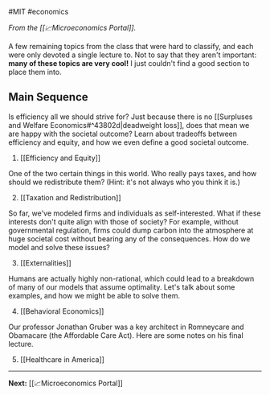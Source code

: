 #MIT #economics 

*From the [[📈Microeconomics Portal]].*

A few remaining topics from the class that were hard to classify, and each were only devoted a single lecture to. Not to say that they aren't important: **many of these topics are very cool!** I just couldn't find a good section to place them into.
## Main Sequence

Is efficiency all we should strive for? Just because there is no [[Surpluses and Welfare Economics#^43802d|deadweight loss]], does that mean we are happy with the societal outcome? Learn about tradeoffs between efficiency and equity, and how we even define a good societal outcome.

1. [[Efficiency and Equity]]

One of the two certain things in this world. Who really pays taxes, and how should we redistribute them? (Hint: it's not always who you think it is.)
   
2. [[Taxation and Redistribution]]

So far, we've modeled firms and individuals as self-interested. What if these interests don't quite align with those of society? For example, without governmental regulation, firms could dump carbon into the atmosphere at huge societal cost without bearing any of the consequences. How do we model and solve these issues?

3. [[Externalities]]

Humans are actually highly non-rational, which could lead to a breakdown of many of our models that assume optimality. Let's talk about some examples, and how we might be able to solve them.

4. [[Behavioral Economics]]

Our professor Jonathan Gruber was a key architect in Romneycare and Obamacare (the Affordable Care Act). Here are some notes on his final lecture.

5. [[Healthcare in America]]

---

**Next:** [[📈Microeconomics Portal]]